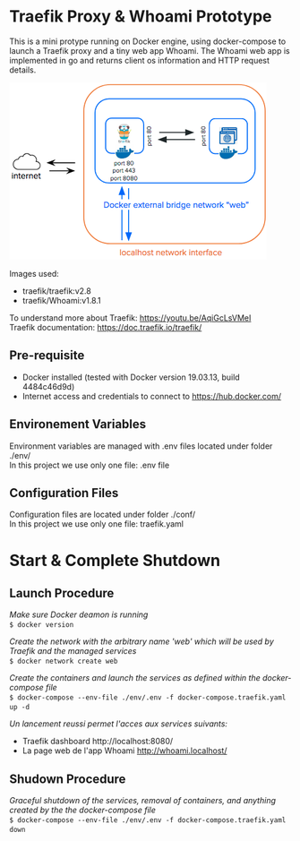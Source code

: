 # Traefik Proxy & Whoami Prototype

This is a mini protype running on Docker engine, using docker-compose to launch a Traefik proxy and a tiny web app Whoami.
The Whoami web app is implemented in go and returns client os information and HTTP request details.

![traefik-proxy-whoami_diagram.png](traefik-proxy-whoami_diagram.png)

Images used:
- traefik/traefik:v2.8
- traefik/Whoami:v1.8.1

To understand more about Traefik: https://youtu.be/AqiGcLsVMeI  
Traefik documentation: https://doc.traefik.io/traefik/

## Pre-requisite

- Docker installed (tested with Docker version 19.03.13, build 4484c46d9d)
- Internet access and credentials to connect to https://hub.docker.com/
## Environement Variables

Environment variables are managed with .env files located under folder ./env/  
In this project we use only one file: .env file

## Configuration Files

Configuration files are located under folder ./conf/  
In this project we use only one file: traefik.yaml

# Start & Complete Shutdown

## Launch Procedure

_Make sure Docker deamon is running_  
`$ docker version`

_Create the network with the arbitrary name 'web' which will be used by Traefik and the managed services_  
`$ docker network create web`

_Create the containers and launch the services as defined within the docker-compose file_  
`$ docker-compose --env-file ./env/.env -f docker-compose.traefik.yaml up -d`

*Un lancement reussi permet l'acces aux services suivants:*

- Traefik dashboard http://localhost:8080/
- La page web de l'app Whoami http://whoami.localhost/

## Shudown Procedure

_Graceful shutdown of the services, removal of containers, and anything created by the the docker-compose file_  
`$ docker-compose --env-file ./env/.env -f docker-compose.traefik.yaml down`